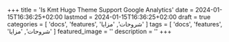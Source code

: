 +++
title = 'Is Kmt Hugo Theme Support Google Analytics'
date = 2024-01-15T16:36:25+02:00
lastmod = 2024-01-15T16:36:25+02:00
draft = true
categories = [
    'docs',
    'features',
    'شروحات',
    'مزايا'
    ]
tags = [
    'docs',
    'features',
    'شروحات',
    'مزايا'
    ]
featured_image = ''
description = ''
+++
